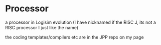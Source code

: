 # Processor
a processor in Logisim evolution (I have nicknamed if the RISC J, its not a RISC processor I just like the name)

the coding templates/compilers etc are in the JPP repo on my page

